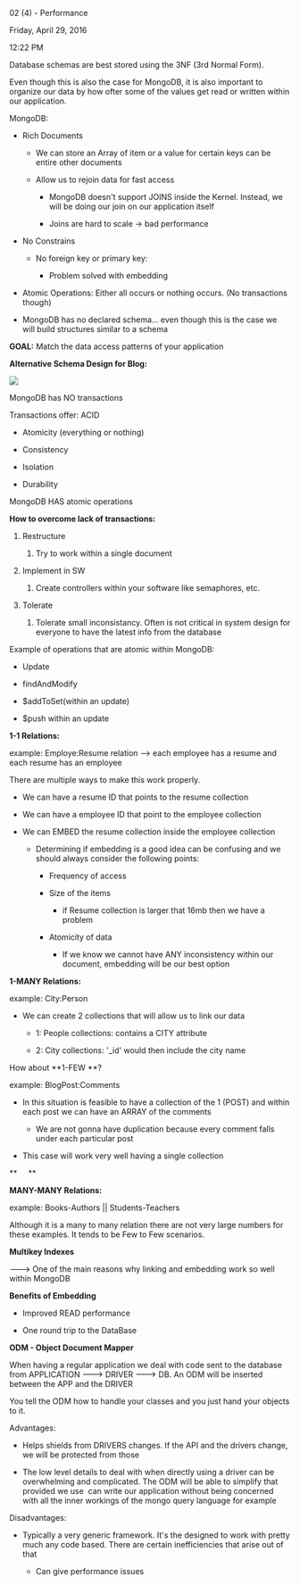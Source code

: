 02 (4) - Performance

Friday, April 29, 2016

12:22 PM

Database schemas are best stored using the 3NF (3rd Normal Form).

Even though this is also the case for MongoDB, it is also important to organize our data by how ofter some of the values get read or written within our application.

MongoDB:

-   Rich Documents

    -   We can store an Array of item or a value for certain keys can be entire other documents

    -   Allow us to rejoin data for fast access

        -   MongoDB doesn\'t support JOINS inside the Kernel. Instead, we will be doing our join on our application itself

        -   Joins are hard to scale -\> bad performance

-   No Constrains

    -   No foreign key or primary key:

        -   Problem solved with embedding

-   Atomic Operations: Either all occurs or nothing occurs. (No transactions though)

-   MongoDB has no declared schema... even though this is the case we will build structures similar to a schema

**GOAL:** Match the data access patterns of your application

**Alternative Schema Design for Blog:**

![](001_02_(4)_-_Performance_000.png)

MongoDB has NO transactions

Transactions offer: ACID

-   Atomicity (everything or nothing)

-   Consistency

-   Isolation

-   Durability

MongoDB HAS atomic operations

**How to overcome lack of transactions:**

1.  Restructure

    1.  Try to work within a single document

2.  Implement in SW

    1.  Create controllers within your software like semaphores, etc.

3.  Tolerate

    1.  Tolerate small inconsistancy. Often is not critical in system design for everyone to have the latest info from the database

Example of operations that are atomic within MongoDB:

-   Update

-   findAndModify

-   \$addToSet(within an update)

-   \$push within an update

**1-1 Relations:**

example: Employe:Resume relation \--\> each employee has a resume and each resume has an employee

There are multiple ways to make this work properly.

-   We can have a resume ID that points to the resume collection

-   We can have a employee ID that point to the employee collection

-   We can EMBED the resume collection inside the employee collection

    -   Determining if embedding is a good idea can be confusing and we should always consider the following points:

        -   Frequency of access

        -   Size of the items

            -   if Resume collection is larger that 16mb then we have a problem

        -   Atomicity of data

            -   If we know we cannot have ANY inconsistency within our document, embedding will be our best option

**1-MANY Relations:**

example: City:Person

-   We can create 2 collections that will allow us to link our data

    -   1: People collections: contains a CITY attribute

    -   2: City collections: \'\_id\' would then include the city name

How about **1-FEW **?

example: BlogPost:Comments

-   In this situation is feasible to have a collection of the 1 (POST) and within each post we can have an ARRAY of the comments

    -   We are not gonna have duplication because every comment falls under each particular post

-   This case will work very well having a single collection

**     **

**MANY-MANY Relations:**

example: Books-Authors \|\| Students-Teachers

Although it is a many to many relation there are not very large numbers for these examples. It tends to be Few to Few scenarios.

**Multikey Indexes**

---\> One of the main reasons why linking and embedding work so well within MongoDB

**Benefits of Embedding**

-   Improved READ performance

-   One round trip to the DataBase

**ODM - Object Document Mapper**

When having a regular application we deal with code sent to the database from APPLICATION ---\> DRIVER ---\> DB. An ODM will be inserted between the APP and the DRIVER

You tell the ODM how to handle your classes and you just hand your objects to it.

Advantages:

-   Helps shields from DRIVERS changes. If the API and the drivers change, we will be protected from those

-   The low level details to deal with when directly using a driver can be overwhelming and complicated. The ODM will be able to simplify that provided we use  can write our application without being concerned with all the inner workings of the mongo query language for example

Disadvantages:

-   Typically a very generic framework. It\'s the designed to work with pretty much any code based. There are certain inefficiencies that arise out of that

    -   Can give performance issues

